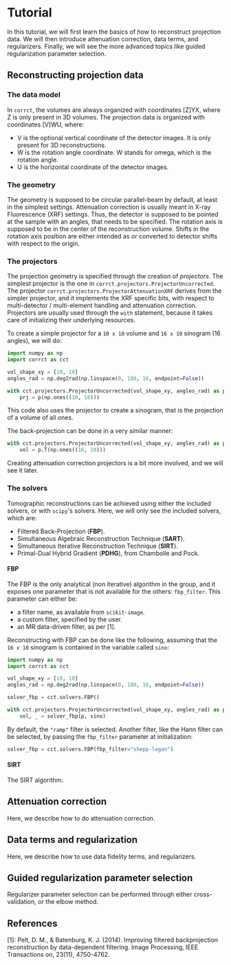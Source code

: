 # Tutorial

In this tutorial, we will first learn the basics of how to reconstruct
projection data.
We will then introduce attenuation correction, data terms, and regularizers.
Finally, we will see the more advanced topics like guided regularization
parameter selection.

## Reconstructing projection data

### The data model

In `corrct`, the volumes are always organized with coordinates \[Z\]YX, where Z
is only present in 3D volumes.
The projection data is organized with coordinates \[V\]WU, where:

* V is the optional vertical coordinate of the detector images. It is only
present for 3D reconstructions.
* W is the rotation angle coordinate. W stands for omega, which is the rotation
angle.
* U is the horizontal coordinate of the detector images.

### The geometry

The geometry is supposed to be circular parallel-beam by default, at least in
the simplest settings.
Attenuation correction is usually meant in X-ray Fluorescence (XRF) settings.
Thus, the detector is supposed to be pointed at the sample with an angles, that
needs to be specified.
The rotation axis is supposed to be in the center of the reconstruction volume.
Shifts in the rotation axis position are either intended as or converted to
detector shifts with respect to the origin.

### The projectors

The projection geometry is specified through the creation of *projectors*.
The simplest projector is the one in `corrct.projectors.ProjectorUncorrected`.
The projector `corrct.projectors.ProjectorAttenuationXRF` derives from the
simpler projector, and it implements the XRF specific bits, with respect to
multi-detector / multi-element handling and attenuation correction.
Projectors are usually used through the `with` statement, because it takes care
of initializing their underlying resources.

To create a simple projector for a `10 x 10` volume and `16 x 10` sinogram (16
angles), we will do:
```python
import numpy as np
import corrct as cct

vol_shape_xy = [10, 10]
angles_rad = np.deg2rad(np.linspace(0, 180, 16, endpoint=False))

with cct.projectors.ProjectorUncorrected(vol_shape_xy, angles_rad) as p:
    prj = p(np.ones((10, 10)))
```
This code also uses the projector to create a sinogram, that is the projection
of a volume of all ones.

The back-projection can be done in a very similar manner:
```python
with cct.projectors.ProjectorUncorrected(vol_shape_xy, angles_rad) as p:
    vol = p.T(np.ones((16, 10)))
```

Creating attenuation correction projectors is a bit more involved, and we will
see it later.

### The solvers

Tomographic reconstructions can be achieved using either the included solvers,
or with `scipy`'s solvers.
Here, we will only see the included solvers, which are:

* Filtered Back-Projection (**FBP**).
* Simultaneous Algebraic Reconstruction Technique (**SART**).
* Simultaneous Iterative Reconstruction Technique (**SIRT**).
* Primal-Dual Hybrid Gradient (**PDHG**), from Chambolle and Pock.

#### FBP

The FBP is the only analytical (non iterative) algorithm in the group, and it
exposes one parameter that is not available for the others: `fbp_filter`.
This parameter can either be:

* a filter name, as available from `scikit-image`.
* a custom filter, specified by the user.
* an MR data-driven filter, as per [1].

Reconstructing with FBP can be done like the following, assuming that the
`16 x 10` sinogram is contained in the variable called `sino`:
```python
import numpy as np
import corrct as cct

vol_shape_xy = [10, 10]
angles_rad = np.deg2rad(np.linspace(0, 180, 16, endpoint=False))

solver_fbp = cct.solvers.FBP()

with cct.projectors.ProjectorUncorrected(vol_shape_xy, angles_rad) as p:
    vol, _ = solver_fbp(p, sino)
```

By default, the `"ramp"` filter is selected. Another filter, like the Hann
filter can be selected, by passing the `fbp_filter` parameter at initialization:
```python
solver_fbp = cct.solvers.FBP(fbp_filter="shepp-logan")
```

#### SIRT

The SIRT algorithm.

## Attenuation correction

Here, we describe how to do attenuation correction.

## Data terms and regularization

Here, we describe how to use data fidelity terms, and regularizers.

## Guided regularization parameter selection

Regularizer parameter selection can be performed through either
cross-validation, or the elbow method.

## References

[1]: Pelt, D. M., & Batenburg, K. J. (2014). Improving filtered backprojection
reconstruction by data-dependent filtering. Image Processing, IEEE
Transactions on, 23(11), 4750-4762.
